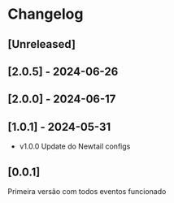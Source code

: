 # Changelog

## [Unreleased]

## [2.0.5] - 2024-06-26

## [2.0.0] - 2024-06-17

## [1.0.1] - 2024-05-31
- v1.0.0 Update do Newtail configs

## [0.0.1]
Primeira versão com todos eventos funcionado